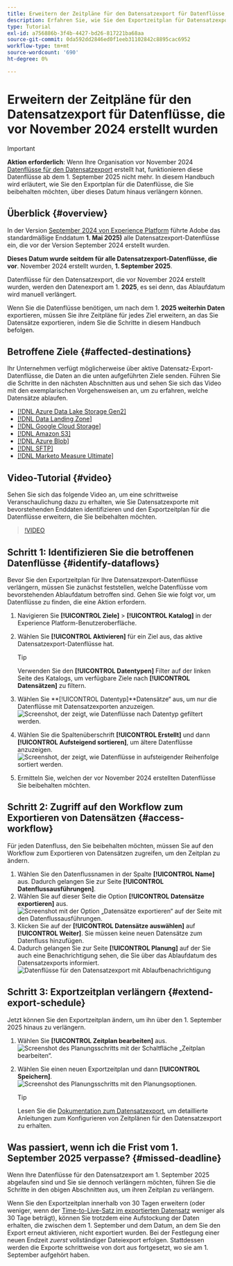 ```yaml
---
title: Erweitern der Zeitpläne für den Datensatzexport für Datenflüsse, die vor November 2024 erstellt wurden
description: Erfahren Sie, wie Sie den Exportzeitplan für Datensatzexport-Datenflüsse verlängern, die vor November 2024 erstellt wurden und am 1. September 2025 nicht mehr funktionieren.
type: Tutorial
exl-id: a756886b-3f4b-4427-bd26-817221ba68aa
source-git-commit: 0da592dd2846ed0f1eeb31102842c8895cac6952
workflow-type: tm+mt
source-wordcount: '690'
ht-degree: 0%

---
```


# Erweitern der Zeitpläne für den Datensatzexport für Datenflüsse, die vor November 2024 erstellt wurden

>[!IMPORTANT]
>
>**Aktion erforderlich**: Wenn Ihre Organisation vor November 2024 [Datenflüsse für den Datensatzexport](export-datasets.md) erstellt hat, funktionieren diese Datenflüsse ab dem 1. September 2025 nicht mehr. In diesem Handbuch wird erläutert, wie Sie den Exportplan für die Datenflüsse, die Sie beibehalten möchten, über dieses Datum hinaus verlängern können.

## Überblick {#overview}

In der Version [September 2024 von Experience Platform](/help/release-notes/2024/september-2024.md#destinations) führte Adobe das standardmäßige Enddatum **1. Mai 2025)** alle Datensatzexport-Datenflüsse ein, die vor der Version September 2024 erstellt wurden.

**Dieses Datum wurde seitdem für alle Datensatzexport-Datenflüsse, die vor**. November 2024 erstellt wurden, **1. September 2025**.

Datenflüsse für den Datensatzexport, die vor November 2024 erstellt wurden, werden den Datenexport am 1. **2025**, es sei denn, das Ablaufdatum wird manuell verlängert.

Wenn Sie die Datenflüsse benötigen, um nach dem 1. **2025 weiterhin Daten** exportieren, müssen Sie ihre Zeitpläne für jedes Ziel erweitern, an das Sie Datensätze exportieren, indem Sie die Schritte in diesem Handbuch befolgen.

## Betroffene Ziele {#affected-destinations}

Ihr Unternehmen verfügt möglicherweise über aktive Datensatz-Export-Datenflüsse, die Daten an die unten aufgeführten Ziele senden. Führen Sie die Schritte in den nächsten Abschnitten aus und sehen Sie sich das Video mit den exemplarischen Vorgehensweisen an, um zu erfahren, welche Datensätze ablaufen.

* [[!DNL Azure Data Lake Storage Gen2]](../catalog/cloud-storage/adls-gen2.md)
* [[!DNL Data Landing Zone]](../catalog/cloud-storage/data-landing-zone.md)
* [[!DNL Google Cloud Storage]](../catalog/cloud-storage/google-cloud-storage.md)
* [[!DNL Amazon S3]](../catalog/cloud-storage/amazon-s3.md#changelog)
* [[!DNL Azure Blob]](../catalog/cloud-storage/azure-blob.md#changelog)
* [[!DNL SFTP]](../catalog/cloud-storage/sftp.md#changelog)
* [[!DNL Marketo Measure Ultimate]](../catalog/adobe/marketo-measure-ultimate.md)

## Video-Tutorial {#video}

Sehen Sie sich das folgende Video an, um eine schrittweise Veranschaulichung dazu zu erhalten, wie Sie Datensatzexporte mit bevorstehenden Enddaten identifizieren und den Exportzeitplan für die Datenflüsse erweitern, die Sie beibehalten möchten.

>[!VIDEO](https://video.tv.adobe.com/v/3470518/)

## Schritt 1: Identifizieren Sie die betroffenen Datenflüsse {#identify-dataflows}

Bevor Sie den Exportzeitplan für Ihre Datensatzexport-Datenflüsse verlängern, müssen Sie zunächst feststellen, welche Datenflüsse vom bevorstehenden Ablaufdatum betroffen sind. Gehen Sie wie folgt vor, um Datenflüsse zu finden, die eine Aktion erfordern.

1. Navigieren Sie **[!UICONTROL Ziele]** > **[!UICONTROL Katalog]** in der Experience Platform-Benutzeroberfläche.
2. Wählen Sie **[!UICONTROL Aktivieren]** für ein Ziel aus, das aktive Datensatzexport-Datenflüsse hat.

   >[!TIP]
   >
   >Verwenden Sie den **[!UICONTROL Datentypen]** Filter auf der linken Seite des Katalogs, um verfügbare Ziele nach **[!UICONTROL Datensätzen]** zu filtern.

3. Wählen Sie **[!UICONTROL Datentyp]**Datensätze“ aus, um nur die Datenflüsse mit Datensatzexporten anzuzeigen.
   ![Screenshot, der zeigt, wie Datenflüsse nach Datentyp gefiltert werden.](/help/destinations/assets/ui/export-datasets/dataset-type.png)
4. Wählen Sie die Spaltenüberschrift **[!UICONTROL Erstellt]** und dann **[!UICONTROL Aufsteigend sortieren]**, um ältere Datenflüsse anzuzeigen.
   ![Screenshot, der zeigt, wie Datenflüsse in aufsteigender Reihenfolge sortiert werden.](/help/destinations/assets/ui/export-datasets/sort-ascending.png)
5. Ermitteln Sie, welchen der vor November 2024 erstellten Datenflüsse Sie beibehalten möchten.

## Schritt 2: Zugriff auf den Workflow zum Exportieren von Datensätzen {#access-workflow}

Für jeden Datenfluss, den Sie beibehalten möchten, müssen Sie auf den Workflow zum Exportieren von Datensätzen zugreifen, um den Zeitplan zu ändern.

1. Wählen Sie den Datenflussnamen in der Spalte **[!UICONTROL Name]** aus. Dadurch gelangen Sie zur Seite **[!UICONTROL Datenflussausführungen]**.
2. Wählen Sie auf dieser Seite die Option **[!UICONTROL Datensätze exportieren]** aus.
   ![Screenshot mit der Option „Datensätze exportieren“ auf der Seite mit den Datenflussausführungen.](/help/destinations/assets/ui/export-datasets/export-datasets-option.png)
3. Klicken Sie auf der **[!UICONTROL Datensätze auswählen]** auf **[!UICONTROL Weiter]**. Sie müssen keine neuen Datensätze zum Datenfluss hinzufügen.
4. Dadurch gelangen Sie zur Seite **[!UICONTROL Planung]** auf der Sie auch eine Benachrichtigung sehen, die Sie über das Ablaufdatum des Datensatzexports informiert.
   ![Datenflüsse für den Datensatzexport mit Ablaufbenachrichtigung](/help/destinations/assets/ui/export-datasets/dataset-export-notification.png)

## Schritt 3: Exportzeitplan verlängern {#extend-export-schedule}

Jetzt können Sie den Exportzeitplan ändern, um ihn über den 1. September 2025 hinaus zu verlängern.

1. Wählen Sie **[!UICONTROL Zeitplan bearbeiten]** aus.
   ![Screenshot des Planungsschritts mit der Schaltfläche „Zeitplan bearbeiten“.](/help/destinations/assets/ui/export-datasets/edit-schedule.png)
2. Wählen Sie einen neuen Exportzeitplan und dann **[!UICONTROL Speichern]**.
   ![Screenshot des Planungsschritts mit den Planungsoptionen.](/help/destinations/assets/ui/export-datasets/edit-schedule-calendar.png)

   >[!TIP]
   >
   >Lesen Sie die [Dokumentation zum Datensatzexport](export-datasets.md#scheduling), um detaillierte Anleitungen zum Konfigurieren von Zeitplänen für den Datensatzexport zu erhalten.

## Was passiert, wenn ich die Frist vom 1. September 2025 verpasse? {#missed-deadline}

Wenn Ihre Datenflüsse für den Datensatzexport am 1. September 2025 abgelaufen sind und Sie sie dennoch verlängern möchten, führen Sie die Schritte in den obigen Abschnitten aus, um ihren Zeitplan zu verlängern.

Wenn Sie den Exportzeitplan innerhalb von 30 Tagen erweitern (oder weniger, wenn der [Time-to-Live-Satz im exportierten Datensatz](/help/catalog/datasets/experience-event-dataset-retention-ttl-guide.md) weniger als 30 Tage beträgt), können Sie trotzdem eine Aufstockung der Daten erhalten, die zwischen dem 1. September und dem Datum, an dem Sie den Export erneut aktivieren, nicht exportiert wurden. Bei der Festlegung einer neuen Endzeit *zuerst* vollständiger Dateiexport erfolgen. Stattdessen werden die Exporte schrittweise von dort aus fortgesetzt, wo sie am 1. September aufgehört haben.